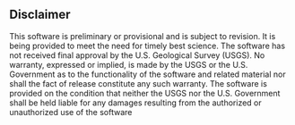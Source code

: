 ## Disclaimer 

This software is preliminary or provisional and is subject to revision.
It is being provided to meet the need for timely best science. The software has not received final approval by the U.S. Geological Survey (USGS).
No warranty, expressed or implied, is made by the USGS or the U.S. Government as to the functionality of the software and related material nor shall the fact of release constitute any such warranty.
The software is provided on the condition that neither the USGS nor the U.S. Government shall be held liable for any damages resulting from the authorized or unauthorized use of the software